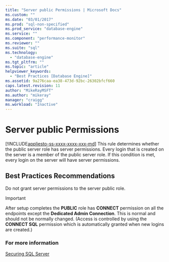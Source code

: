 ```yaml
---
title: "Server public Permissions | Microsoft Docs"
ms.custom: ""
ms.date: "03/01/2017"
ms.prod: "sql-non-specified"
ms.prod_service: "database-engine"
ms.service: ""
ms.component: "performance-monitor"
ms.reviewer: ""
ms.suite: "sql"
ms.technology: 
  - "database-engine"
ms.tgt_pltfrm: ""
ms.topic: "article"
helpviewer_keywords: 
  - "Best Practices [Database Engine]"
ms.assetid: 9a276caa-ea38-473d-92bc-26302bfcf660
caps.latest.revision: 11
author: "MikeRayMSFT"
ms.author: "mikeray"
manager: "craigg"
ms.workload: "Inactive"
---
```

# Server public Permissions
[!INCLUDE[appliesto-ss-xxxx-xxxx-xxx-md](../../includes/appliesto-ss-xxxx-xxxx-xxx-md.md)]
  This rule determines whether the public server role has server permissions. Every login that is created on the server is a member of the public server role. If this condition is met, every login on the server will have server permissions.  
  
## Best Practices Recommendations  
 Do not grant server permissions to the server public role.  
  
> [!IMPORTANT]  
>  After setup completes the **PUBLIC** role has **CONNECT** permission on all the endpoints except the **Dedicated Admin Connection**. This is normal and should not be normally changed. (Access is controlled by using the **CONNECT SQL** permission which is automatically granted when new logins are created.)  
  
### For more information  
 [Securing SQL Server](../../relational-databases/security/securing-sql-server.md)  
  
  
